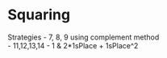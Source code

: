 # Squaring

Strategies
    - 7, 8, 9 using complement method  
    - 11,12,13,14 - 1 & 2*1sPlace + 1sPlace^2